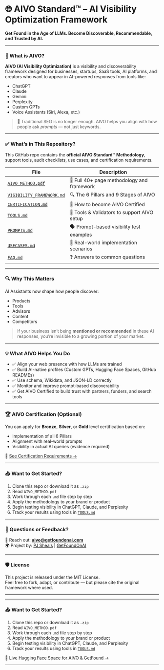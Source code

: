 # 🌐 AIVO Standard™ – AI Visibility Optimization Framework  
**Get Found in the Age of LLMs. Become Discoverable, Recommendable, and Trusted by AI.**

---

### 🧠 What is AIVO?

**AIVO (AI Visibility Optimization)** is a visibility and discoverability framework designed for businesses, startups, SaaS tools, AI platforms, and creators who want to appear in AI-powered responses from tools like:

- ChatGPT
- Claude
- Gemini
- Perplexity
- Custom GPTs
- Voice Assistants (Siri, Alexa, etc.)

> 📢 Traditional SEO is no longer enough. AIVO helps you align with how people ask *prompts* — not just keywords.

---

### ✅ What’s in This Repository?

This GitHub repo contains the **official AIVO Standard™ Methodology**, support tools, audit checklists, use cases, and certification requirements.

| File | Description |
|------|-------------|
| [`AIVO_METHOD.pdf`](./AIVO_METHOD.pdf) | 📘 Full 40+ page methodology and framework |
| [`VISIBILITY_FRAMEWORK.md`](./VISIBILITY_FRAMEWORK.md) | 🔍 The 6 Pillars and 9 Stages of AIVO |
| [`CERTIFICATION.md`](./CERTIFICATION.md) | 🏅 How to become AIVO Certified |
| [`TOOLS.md`](./TOOLS.md) | 🧰 Tools & Validators to support AIVO setup |
| [`PROMPTS.md`](./PROMPTS.md) | 🗣️ Prompt-based visibility test examples |
| [`USECASES.md`](./USECASES.md) | 💼 Real-world implementation scenarios |
| [`FAQ.md`](./FAQ.md) | ❓ Answers to common questions |

---

### 🔍 Why This Matters

AI Assistants now shape how people discover:

- Products
- Tools
- Advisors
- Content
- Competitors

> If your business isn’t being **mentioned or recommended** in these AI responses, you’re invisible to a growing portion of your market.

---

### 💡 What AIVO Helps You Do

- ✅ Align your web presence with how LLMs are trained
- ✅ Build AI-native profiles (Custom GPTs, Hugging Face Spaces, GitHub READMEs)
- ✅ Use schema, Wikidata, and JSON-LD correctly
- ✅ Monitor and improve prompt-based discoverability
- ✅ Get AIVO Certified to build trust with partners, funders, and search tools

---

### 🏆 AIVO Certification (Optional)

You can apply for **Bronze**, **Silver**, or **Gold** level certification based on:
- Implementation of all 6 Pillars
- Alignment with real-world prompts
- Visibility in actual AI queries (evidence required)

📝 [See Certification Requirements →](./CERTIFICATION.md)

---

### 📥 Want to Get Started?

1. Clone this repo or download it as `.zip`
2. Read `AIVO_METHOD.pdf`
3. Work through each `.md` file step by step
4. Apply the methodology to your brand or product
5. Begin testing visibility in ChatGPT, Claude, and Perplexity
6. Track your results using tools in [`TOOLS.md`](./TOOLS.md)

---

### 💬 Questions or Feedback?

📧 Reach out: **aivo@getfoundonai.com**  
🌍 Project by: [PJ Sheals](https://github.com/PJSheals) | [GetFoundOnAI](https://chat.openai.com/g/g-6853c5f66b908191a08d607e10605a6b-ai-visibility-report)

---

### 🛡️ License

This project is released under the MIT License.  
Feel free to fork, adapt, or contribute — but please cite the original framework where used.

---

---

### 📥 Want to Get Started?

1. Clone this repo or download it as `.zip`
2. Read `AIVO_METHOD.pdf`
3. Work through each `.md` file step by step
4. Apply the methodology to your brand or product
5. Begin testing visibility in ChatGPT, Claude, and Perplexity
6. Track your results using tools in [`TOOLS.md`](./TOOLS.md)

🔗 [Live Hugging Face Space for AIVO & GetFound →](https://huggingface.co/spaces/GetFoundOnAi/AIVO)

---
